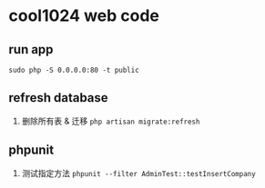 # cool1024 web code

## run app
`sudo php -S 0.0.0.0:80 -t public`

## refresh database
1. 删除所有表 & 迁移
`php artisan migrate:refresh`

## phpunit
1. 测试指定方法
`phpunit --filter AdminTest::testInsertCompany`
